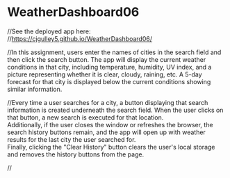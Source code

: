 # WeatherDashboard06

//See the deployed app here:
//https://cjgulley5.github.io/WeatherDashboard06/


//In this assignment, users enter the names of cities in the search field and then click the search button.  The app will display the current weather conditions in that city, including temperature, humidity, UV index, and a picture representing whether it is clear, cloudy, raining, etc.
A 5-day forecast for that city is displayed below the current conditions showing similar information.

//Every time a user searches for a city, a button displaying that search information is created underneath the search field. 
When the user clicks on that button, a new search is executed for that location.  
Additionally, if the user closes the window or refreshes the browser, the search history buttons remain, and the app will open up with weather results for the last city the user searched for.  
Finally, clicking the "Clear History" button clears the user's local storage and removes the history buttons from the page.

//
